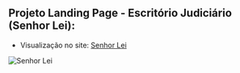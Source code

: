 ## Projeto Landing Page - Escritório Judiciário (Senhor Lei):

 - Visualização no site: [Senhor Lei](https://9brunodox.github.io/Senhor-Lei/)

![Senhor Lei](https://9brunodox.github.io/Senhor-Lei/)

